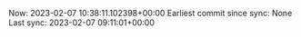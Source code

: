 Now: 2023-02-07 10:38:11.102398+00:00 Earliest commit since sync: None Last sync: 2023-02-07 09:11:01+00:00
